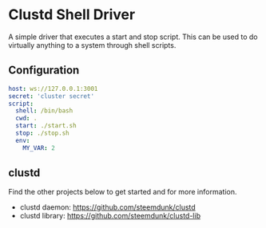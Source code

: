 # Clustd Shell Driver

A simple driver that executes a start and stop script. This can be used to do virtually anything to a system through shell scripts.

## Configuration

```yml
host: ws://127.0.0.1:3001
secret: 'cluster secret'
script:
  shell: /bin/bash
  cwd: .
  start: ./start.sh
  stop: ./stop.sh
  env:
    MY_VAR: 2
```

## clustd

Find the other projects below to get started and for more information.

- clustd daemon: https://github.com/steemdunk/clustd
- clustd library: https://github.com/steemdunk/clustd-lib
